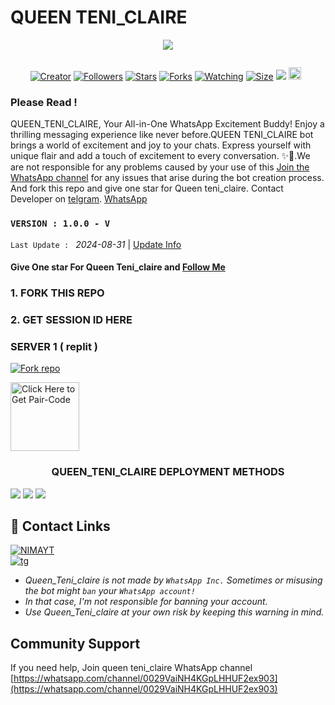 # QUEEN TENI_CLAIRE 
<p align="centre">
  <a href="QUEEN TENI_CLAIRE MD
    <img alt="QUEEN TENI_CLAIRE" height="300" src="./lib/assets/pk.jpg" old_src=https://telegra.ph/file/cb2a1137d8b27869a814f.jpg
    </a>
</p>

  <p align="center">

  <a aria-label="Join our chats" href="https://t.me/Tickic" target="_blank">
<img src="https://telegra.ph/file/07983fae1f445449d28ec.jpg">
</a>

  <a href="#"><img src="http://readme-typing-svg.herokuapp.com?color=ff00ab&center=true&vCenter=true&multiline=false&lines=QUEEN+TENI_CLAIRE+WHATSAPP+BOT" alt="">
</p>
    <p align="center">
<a href="#"><img title="Creator" src="https://img.shields.io/badge/Creator-Veranmaina-red.svg?style=for-the-badge&logo=github"></a>
<a href="https://github.com/Veran737?tab=followers"><img title="Followers" src="https://img.shields.io/github/followers/Veran737?color=red&style=flat-square"></a>   
<a href="https://github.com/Veran737/Queen_Teni_claire/stargazers/"><img title="Stars" src="https://img.shields.io/github/stars/Veran737/Queen_Teni_claire?color=white&style=flat-square"></a>
<a href="https://github.com/Veran737/Queen_Teni_claire/network/members"><img title="Forks" src="https://img.shields.io/github/forks/Veran737/Queen_Teni_claire?color=yellow&style=flat-square"></a>
<a href="https://github.com/Veran737/Queen_Teni_claire/watchers"><img title="Watching" src="https://img.shields.io/github/watchers/Veran737/Queen_Teni_claire?label=Watchers&color=blue&style=flat-square"></a>
<a href="https://github.com/Veran737/Queen_Teni_claire"><img title="Size" src="https://img.shields.io/github/repo-size/Queen Teni_claire?style=flat-square&color=darkred"></a>
<a href="https://hits.seeyoufarm.com"><img src="https://hits.seeyoufarm.com/api/count/incr/badge.svg?url=https://github.com/Veran737/Queen_Teni_claire/hit-counter&count_bg=%2379C83D&title_bg=%23555555&icon=probot.svg&icon_color=%2304FF00&title=hits&edge_flat=false"/></a>
<a href="https://github.com/Veran737/Queen_Teni_claire/graphs/commit-activity"><img height="20" src="https://img.shields.io/badge/Maintained-No-red.svg"></a>&nbsp;&nbsp;
</p>
</a>
</div>

### Please Read !
QUEEN_TENI_CLAIRE, Your All-in-One WhatsApp Excitement Buddy! Enjoy a thrilling messaging experience like never before.QUEEN TENI_CLAIRE bot brings a world of excitement and joy to your chats. Express yourself with unique flair and add a touch of excitement to every conversation. ✨🤖.We are not responsible for any problems caused by your use of this
[Join the WhatsApp channel](https://whatsapp.com/channel/0029VaiNH4KGpLHHUF2ex903) for any issues that arise during the bot creation process.
And fork this repo and give one star for Queen teni_claire. 
Contact Developer on [telgram](https://t.me/Tickic).
[WhatsApp](https://wa.link/ybhee3)

### `VERSION : 1.0.0 - V`
 `Last Update : ` _2024-08-31_ | [Update Info](/new-update.md)

#### Give One star For Queen Teni_claire and [Follow Me](https://whatsapp.com/channel/0029VaiNH4KGpLHHUF2ex903) 


### 1. FORK THIS REPO
### 2. GET SESSION ID HERE

### SERVER 1 ( replit ) 
 
<a
href='https://github.com/Veran737/Queen_Teni_claire/fork' target="_blank"><img alt='Fork repo' src='https://img.shields.io/badge/Fork This Repo-black?style=for-the-badge&logo=git&logoColor=white'/></a>

<a href="https://replit.com/@veranmaina685/QueenTeniclaire-md-session-generator"><img src="https://img.shields.io/badge/PAIR_CODE-blue" alt="Click Here to Get Pair-Code" width="110"></a>

<h3 align="center"><b>QUEEN_TENI_CLAIRE</b> DEPLOYMENT METHODS
</h3>

  <a href="https://dashboard.heroku.com/new?template=https://github.com/Ntee-j01/NTEEJ-MD"><img src="https://img.shields.io/badge/heroku-9d7acc?style=for-the-badge&logo=heroku&logoColor=430098"></a>
<a href="https://replit.com/~"><img src="https://img.shields.io/badge/replit-253c99?style=for-the-badge&logo=replit&logoColor=F26207"></a>
<a href="https://app.koyeb.com/apps/deploy?type=git&repository=github.com/Veran737/VERAN&branch=main&env[SESSION_ID]&env[OWNER_NUMBER]=2347082664317&env[MONGODB_URI]&&env[OWNER_NAME]=Veranmaina&env[KOYEB_API]&env[PREFIX]=.&env[WAPRESENCE]&env[AUTO_READ_STATUS]=true&env[DISABLE_PM]=false&env[PACK_AUTHER]=whatsapp+bot&env[PACK_NAME]=QUEEN_TENI_CLAIRE ᴛᴇᴄʜ&env[STYLE]=0&env[MODE]=private&env[READ_MESSAGE]=false&env[THEME]=QUEEN_TENI_CLAIRE&env[WARN_COUNT]=3&env[BLOCK_JID]=null&env[TIME_ZONE]=Africa/Dodoma&name=Veran737&env[KOYEB_NAME]=VERAN737&env[SUDO]=null&env[THUMB_IMAGE]=https://telegra.ph/file/07983fae1f445449d28ec.jpg"><img src="https://img.shields.io/badge/koyeb-033604?style=for-the-badge&logo=koyeb&logoColor=white"></a>

## 🔗 Contact Links
[![NIMAYT](https://img.shields.io/badge/FOLLOW%20TENICLAIRE%20ON%20WHATSAPP-green?style=for-the-badge&logo=whatsapp&logoColor=white)](https://wa.link/ybhee3)</br>
[![tg](https://img.shields.io/badge/TENICLAIRE-0A66C2?style=for-the-badge&logo=telegram&logoColor=white)]( https://t.me/Tickic)
</br>

- *Queen_Teni_claire is not made by `WhatsApp Inc.` Sometimes or misusing the bot might `ban` your `WhatsApp account!`*
- *In that case, I'm not responsible for banning your account.*
- *Use Queen_Teni_claire at your own risk by keeping this warning in mind.*
  

## Community Support

If you need help, Join queen teni_claire WhatsApp channel
[https://whatsapp.com/channel/0029VaiNH4KGpLHHUF2ex903](https://whatsapp.com/channel/0029VaiNH4KGpLHHUF2ex903)
</br></br></br>
